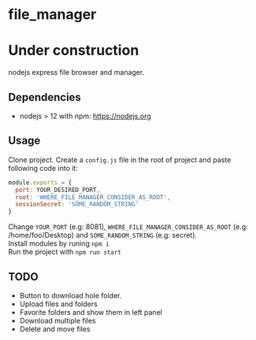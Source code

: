 # file_manager
# Under construction

nodejs express file browser and manager. 

## Dependencies
- nodejs > 12 with npm: https://nodejs.org

## Usage
Clone project. Create a `config.js` file in the root of project and paste following code into it:
```js
module.exports = {
  port: YOUR_DESIRED_PORT,
  root: 'WHERE_FILE_MANAGER_CONSIDER_AS_ROOT',
  sessionSecret: 'SOME_RANDOM_STRING'
}
```
Change `YOUR_PORT` (e.g: 8081), `WHERE_FILE_MANAGER_CONSIDER_AS_ROOT` (e.g: /home/foo/Desktop) and `SOME_RANDOM_STRING` (e.g: secret).<br>
Install modules by runing `npm i`<br>
Run the project with `npm run start`

## TODO
- Button to download hole folder.
- Upload files and folders
- Favorite folders and show them in left panel
- Download multiple files
- Delete and move files



